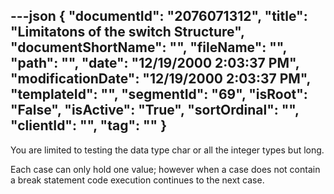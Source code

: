 ---json
{
  "documentId": "2076071312",
  "title": "Limitatons of the switch Structure",
  "documentShortName": "",
  "fileName": "",
  "path": "",
  "date": "12/19/2000 2:03:37 PM",
  "modificationDate": "12/19/2000 2:03:37 PM",
  "templateId": "",
  "segmentId": "69",
  "isRoot": "False",
  "isActive": "True",
  "sortOrdinal": "",
  "clientId": "",
  "tag": ""
}
---

You are limited to testing the data type char or all the integer types but long.

Each case can only hold one value; however when a case does not contain a break statement code execution continues to the next case.
